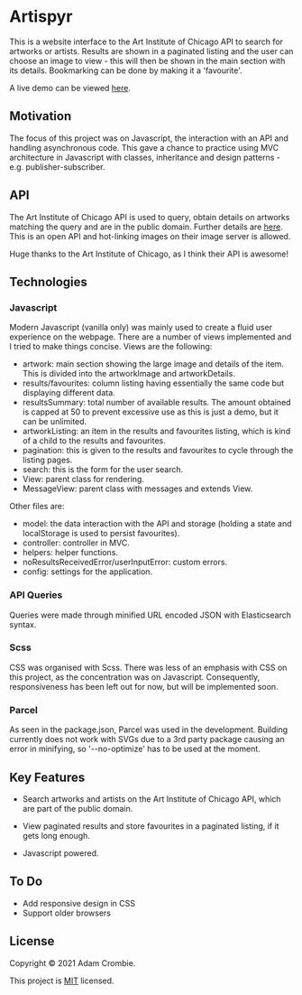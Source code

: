 # Artispyr

This is a website interface to the Art Institute of Chicago API to search for artworks or artists. Results are shown in a paginated listing and the user can choose an image to view - this will then be shown in the main section with its details. Bookmarking can be done by making it a 'favourite'.

A live demo can be viewed [here](https://artispyr.netlify.app).

## Motivation

The focus of this project was on Javascript, the interaction with an API and handling asynchronous code. This gave a chance to practice using MVC architecture in Javascript with classes, inheritance and design patterns - e.g. publisher-subscriber.

## API

The Art Institute of Chicago API is used to query, obtain details on artworks matching the query and are in the public domain. Further details are [here](https://api.artic.edu/docs). This is an open API and hot-linking images on their image server is allowed.

Huge thanks to the Art Institute of Chicago, as I think their API is awesome!

## Technologies

### Javascript

Modern Javascript (vanilla only) was mainly used to create a fluid user experience on the webpage. There are a number of views implemented and I tried to make things concise. Views are the following:

- artwork: main section showing the large image and details of the item. This is divided into the artworkImage and artworkDetails.
- results/favourites: column listing having essentially the same code but displaying different data.
- resultsSummary: total number of available results. The amount obtained is capped at 50 to prevent excessive use as this is just a demo, but it can be unlimited.
- artworkListing: an item in the results and favourites listing, which is kind of a child to the results and favourites.
- pagination: this is given to the results and favourites to cycle through the listing pages.
- search: this is the form for the user search.
- View: parent class for rendering.
- MessageView: parent class with messages and extends View.

Other files are:

- model: the data interaction with the API and storage (holding a state and localStorage is used to persist favourites).
- controller: controller in MVC.
- helpers: helper functions.
- noResultsReceivedError/userInputError: custom errors.
- config: settings for the application.

### API Queries

Queries were made through minified URL encoded JSON with Elasticsearch syntax.

### Scss

CSS was organised with Scss. There was less of an emphasis with CSS on this project, as the concentration was on Javascript. Consequently, responsiveness has been left out for now, but will be implemented soon.

### Parcel

As seen in the package.json, Parcel was used in the development. Building currently does not work with SVGs due to a 3rd party package causing an error in minifying, so '--no-optimize' has to be used at the moment.

## Key Features

- Search artworks and artists on the Art Institute of Chicago API, which are part of the public domain.

- View paginated results and store favourites in a paginated listing, if it gets long enough.

- Javascript powered.

## To Do

- Add responsive design in CSS
- Support older browsers

## License

Copyright © 2021 Adam Crombie.

This project is [MIT](./LICENSE.txt) licensed.
